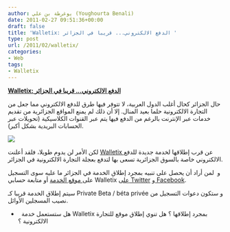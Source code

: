 ```yaml
---
author: يوغرطة بن علي (Youghourta Benali)
date: 2011-02-27 09:51:36+00:00
draft: false
title: 'Walletix: الدفع الالكتروني... قريبا في الجزائر '
type: post
url: /2011/02/walletix/
categories:
- Web
tags:
- Walletix
---
```


[**Walletix: الدفع الالكتروني... قريبا في الجزائر**]( https://www.it-scoop.com/2011/02/walletix/)


حال الجزائر كحال أغلب الدول العربية، لا تتوفر فيها طرق للدفع الالكتروني مما جعل من التجارة الالكترونية حلما بعيد المنال. إلا أن ذلك لم يمنع المواقع الجزائرية من تقديم خدمات عبر الإنترنت بالرغم من الدفع فيها يتم عبر القنوات الكلاسيكية (تحويلات عبر الحسابات البريدية بشكل أكبر).

[![](https://www.it-scoop.com/wp-content/uploads/2011/02/Walletix-logo-350.png)
]( https://www.it-scoop.com/2011/02/walletix/)

لكن الأمر لن يدوم طويلا، فلقد أعلنت [Walletix ](http://walletix.com/)عن قرب إطلاقها لخدمة جديدة للدفع الالكتروني خاصة بالسوق الجزائرية تسعى بها لتدفع بعجلة التجارة الالكترونية في الجزائر.

و  لمن أراد أن يحصل على تنبيه بمجرد إطلاق الخدمة في الجزائر ما عليه سوى التسجيل على[ موقع الخدمة](http://walletix.com/) أو متابعة حسابي Walletix [على Twitter](http://twitter.com/#!/walletix) و[ Facebook](http://www.facebook.com/pages/Walletix/205226099494603).

سيتم إطلاق الخدمة قريبا كـ Private Beta / béta privée و ستكون دعوات التسجيل من نصيب المسجلين الأوائل.

-   هل ستستعمل خدمة Walletix بمجرد إطلاقها ؟ هل تنوي إطلاق موقع للتجارة الالكترونية ؟









